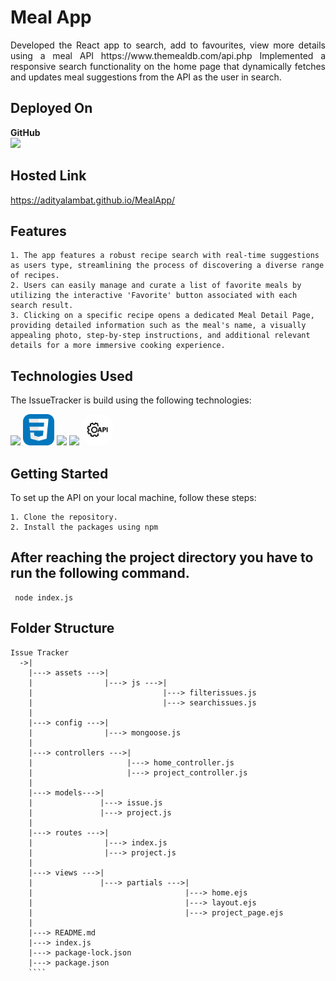 # Meal App

<p align="justify">
  Developed the React app to search, add to favourites, view more details using a meal API https://www.themealdb.com/api.php
Implemented a responsive search functionality on the home page that dynamically fetches and updates meal suggestions from the API as the user in search.
</p>

## Deployed On
**GitHub**
<br>
<img src="https://github.com/AdityaLambat/skill-icons/blob/main/icons/Github-Dark.svg" width="50">

## Hosted Link
https://adityalambat.github.io/MealApp/

## Features
````
1. The app features a robust recipe search with real-time suggestions as users type, streamlining the process of discovering a diverse range of recipes.
2. Users can easily manage and curate a list of favorite meals by utilizing the interactive 'Favorite' button associated with each search result.
3. Clicking on a specific recipe opens a dedicated Meal Detail Page, providing detailed information such as the meal's name, a visually appealing photo, step-by-step instructions, and additional relevant details for a more immersive cooking experience.
````
## Technologies Used

The IssueTracker is build using the following technologies:

<p>
  <img src="https://github.com/AdityaLambat/skill-icons/blob/main/icons/HTML.svg" width="50">
  <img src="https://github.com/tandpfun/skill-icons/raw/main/icons/CSS.svg" alt="CSS Icon" width="50">
  <img src="https://github.com/AdityaLambat/skill-icons/raw/main/icons/JavaScript.svg" width="50">
  <img src="https://github.com/AdityaLambat/skill-icons/blob/main/icons/Bootstrap.svg" width="50">
  <img style="border-radius: 20px;" src="https://github.com/AdityaLambat/MealApp/blob/main/api.png" width="50">
</p>

## Getting Started

To set up the API on your local machine, follow these steps:
````
1. Clone the repository.
2. Install the packages using npm

````

## After reaching the project directory you have to run the following command.
````
 node index.js

````

## Folder Structure

````
Issue Tracker
  ->|           
    |---> assets --->|
    |                |---> js --->|
    |                             |---> filterissues.js
    |                             |---> searchissues.js
    |                  
    |---> config --->|
    |                |---> mongoose.js
    |
    |---> controllers --->|
    |                     |---> home_controller.js
    |                     |---> project_controller.js
    |             
    |---> models--->|
    |               |---> issue.js
    |               |---> project.js
    |
    |---> routes --->|
    |                |---> index.js
    |                |---> project.js
    |
    |---> views --->|
    |               |---> partials --->|
    |                                  |---> home.ejs
    |                                  |---> layout.ejs
    |                                  |---> project_page.ejs
    |             
    |---> README.md
    |---> index.js
    |---> package-lock.json
    |---> package.json
    ````
